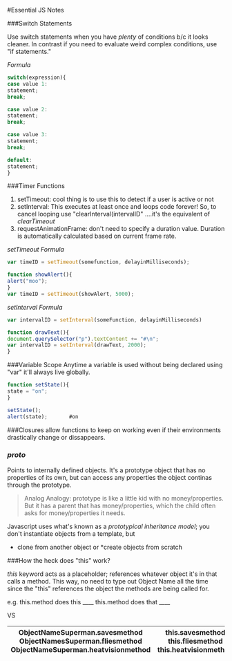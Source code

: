 #Essential JS Notes

###Switch Statements

Use switch statements when you have *plenty* of conditions b/c it looks cleaner. In contrast if you need to evaluate weird complex conditions, use "if statements."

*Formula*
```js
switch(expression){
case value 1:
statement;
break;

case value 2:
statement;
break;

case value 3:
statement;
break;

default:
statement;
}
```

###Timer Functions

1. setTimeout: cool thing is to use this to detect if a user is active or not
2. setInterval: This executes at least once and loops code forever! So, to cancel looping use "clearInterval(intervalID" ....it's the equivalent of *clearTimeout*
3. requestAnimationFrame: don't need to specify a duration value. Duration is automatically calculated based on current frame rate.

*setTimeout Formula*

```js
var timeID = setTimeout(somefunction, delayinMilliseconds);
```

```js
function showAlert(){
alert("moo");
}
var timeID = setTimeout(showAlert, 5000);
```

*setInterval Formula*

```js
var intervalID = setInterval(someFunction, delayinMilliseconds)
```

```js
function drawText(){
document.querySelector("p").textContent += "#\n";
var intervalID = setInterval(drawText, 2000);
}
```

###Variable Scope
Anytime a variable is used without being declared using "var" it'll always live globally.

```js
function setState(){
state = "on";
}

setState();
alert(state);       #on
```

###Closures
allow functions to keep on working even if their environments drastically change or dissappears.

### _proto_
Points to internally defined objects. It's a prototype object that has no properties of its own, but can access any properties the object continas through the prototype.

> Analog Analogy: prototype is like a little kid with no money/properties. But it has a parent that has money/properties, which the child often asks for money/properties it needs.

Javascript uses what's known as a *prototypical inheritance model*; you don't instantiate objects from a template, but 

* clone from another object
or
*create objects from scratch


###How the heck does "this" work?

*this* keyword acts as a placeholder; references whatever object it's in that calls a method. This way, no need to type out Object Name all the time since the "this" references the object the methods are being called for.

e.g. 
this.method does this ____
this.method does that ____

VS

| ObjectNameSuperman.savesmethod ObjectNamesSuperman.fliesmethod ObjectNameSuperman.heatvisionmethod | this.savesmethod  this.fliesmethod  this.heatvisionmethod |
|----------------------------------------------------------------------------------------------------|-----------------------------------------------------------|
